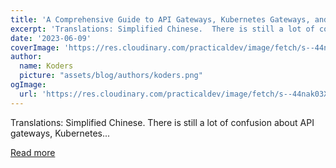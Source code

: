 ```yaml
---
title: 'A Comprehensive Guide to API Gateways, Kubernetes Gateways, and Service Meshes'
excerpt: 'Translations: Simplified Chinese.  There is still a lot of confusion about API gateways, Kubernetes...'
date: '2023-06-09'
coverImage: 'https://res.cloudinary.com/practicaldev/image/fetch/s--44nak03X--/c_imagga_scale,f_auto,fl_progressive,h_420,q_auto,w_1000/https://dev-to-uploads.s3.amazonaws.com/uploads/articles/rk3l2rhjtz5njzatmokx.jpeg'
author:
  name: Koders
  picture: "assets/blog/authors/koders.png"
ogImage:
  url: 'https://res.cloudinary.com/practicaldev/image/fetch/s--44nak03X--/c_imagga_scale,f_auto,fl_progressive,h_420,q_auto,w_1000/https://dev-to-uploads.s3.amazonaws.com/uploads/articles/rk3l2rhjtz5njzatmokx.jpeg'
---
```


Translations: Simplified Chinese.  There is still a lot of confusion about API gateways, Kubernetes...

[Read more](https://dev.to/apisix/a-comprehensive-guide-to-api-gateways-kubernetes-gateways-and-service-meshes-34d4)
